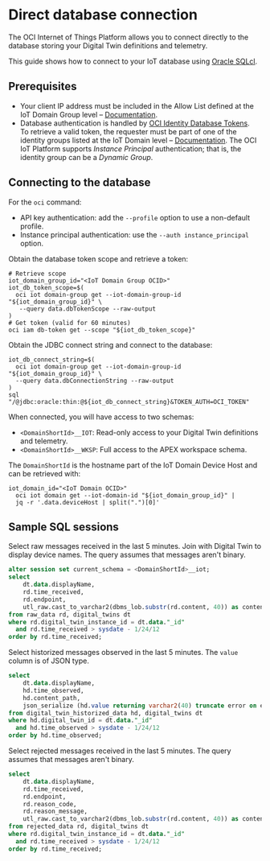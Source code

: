 # Direct database connection

The OCI Internet of Things Platform allows you to connect directly to the
database storing your Digital Twin definitions and telemetry.

This guide shows how to connect to your IoT database using
[Oracle SQLcl](https://www.oracle.com/database/sqldeveloper/technologies/sqlcl/).

## Prerequisites

<!-- markdownlint-disable MD013 -->
- Your client IP address must be included in the Allow List defined at the IoT
  Domain Group level – [Documentation](.).
- Database authentication is handled by
  [OCI Identity Database Tokens](https://docs.oracle.com/en/cloud/paas/autonomous-database/serverless/adbsb/iam-access-database.html#GUID-CFC74EAF-E887-4B1F-9E9A-C956BCA0BEA9).  
  To retrieve a valid token, the requester must be part of one of the identity
  groups listed at the IoT Domain level – [Documentation](.).
  The OCI IoT Platform supports _Instance Principal_ authentication; that is,
  the identity group can be a _Dynamic Group_.
<!-- markdownlint-enable MD013 -->

## Connecting to the database

For the `oci` command:

- API key authentication: add the `--profile` option to use a non-default profile.
- Instance principal authentication: use the `--auth instance_principal` option.

Obtain the database token scope and retrieve a token:

```shell
# Retrieve scope
iot_domain_group_id="<IoT Domain Group OCID>"
iot_db_token_scope=$(
  oci iot domain-group get --iot-domain-group-id "${iot_domain_group_id}" \
   --query data.dbTokenScope --raw-output
)
# Get token (valid for 60 minutes)
oci iam db-token get --scope "${iot_db_token_scope}"
```

Obtain the JDBC connect string and connect to the database:

```shell
iot_db_connect_string=$(
  oci iot domain-group get --iot-domain-group-id "${iot_domain_group_id}" \
  --query data.dbConnectionString --raw-output
)
sql "/@jdbc:oracle:thin:@${iot_db_connect_string}&TOKEN_AUTH=OCI_TOKEN"
```

When connected, you will have access to two schemas:

- `<DomainShortId>__IOT`: Read-only access to your Digital Twin definitions and telemetry.
- `<DomainShortId>__WKSP`: Full access to the APEX workspace schema.

The `DomainShortId` is the hostname part of the IoT Domain Device Host and
can be retrieved with:

```shell
iot_domain_id="<IoT Domain OCID>"
  oci iot domain get --iot-domain-id "${iot_domain_group_id}" |
  jq -r '.data.deviceHost | split(".")[0]'
```

## Sample SQL sessions

Select raw messages received in the last 5 minutes. Join with Digital Twin
to display device names. The query assumes that messages aren't binary.

```sql
alter session set current_schema = <DomainShortId>__iot;
select
    dt.data.displayName,
    rd.time_received,
    rd.endpoint,
    utl_raw.cast_to_varchar2(dbms_lob.substr(rd.content, 40)) as content
from raw_data rd, digital_twins dt
where rd.digital_twin_instance_id = dt.data."_id"
  and rd.time_received > sysdate - 1/24/12
order by rd.time_received;
```

Select historized messages observed in the last 5 minutes. The `value` column
is of JSON type.

```sql
select
    dt.data.displayName,
    hd.time_observed,
    hd.content_path,
    json_serialize (hd.value returning varchar2(40) truncate error on error) as value
from digital_twin_historized_data hd, digital_twins dt
where hd.digital_twin_id = dt.data."_id"
  and hd.time_observed > sysdate - 1/24/12
order by hd.time_observed;
```

Select rejected messages received in the last 5 minutes. The query assumes that
messages aren't binary.

```sql
select
    dt.data.displayName,
    rd.time_received,
    rd.endpoint,
    rd.reason_code,
    rd.reason_message,
    utl_raw.cast_to_varchar2(dbms_lob.substr(rd.content, 40)) as content
from rejected_data rd, digital_twins dt
where rd.digital_twin_instance_id = dt.data."_id"
  and rd.time_received > sysdate - 1/24/12
order by rd.time_received;
```
